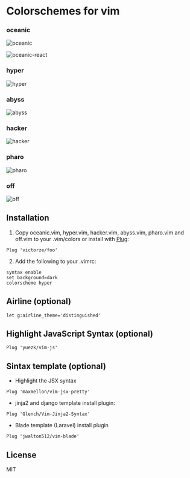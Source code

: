 # Colorschemes for vim

### oceanic
![oceanic](https://raw.githubusercontent.com/victorze/foo/master/img/oceanic.png)

![oceanic-react](https://raw.githubusercontent.com/victorze/foo/master/img/oceanic-react.png)

### hyper
![hyper](https://raw.githubusercontent.com/victorze/foo/master/img/_hyper.png)

### abyss
![abyss](https://raw.githubusercontent.com/victorze/foo/master/img/_abyss.png)

### hacker
![hacker](https://raw.githubusercontent.com/victorze/foo/master/img/_hacker.png)

### pharo
![pharo](https://raw.githubusercontent.com/victorze/foo/master/img/pharo.png)

### off
![off](https://raw.githubusercontent.com/victorze/foo/master/img/off.png)

## Installation
1. Copy oceanic.vim, hyper.vim, hacker.vim, abyss.vim, pharo.vim and off.vim to
your .vim/colors or install with [Plug](https://github.com/junegunn/vim-plug):

```vim
Plug 'victorze/foo'
```

2. Add the following to your .vimrc:

```vim
syntax enable
set background=dark
colorscheme hyper
```

## Airline (optional)

```vim
let g:airline_theme='distinguished'
```

## Highlight JavaScript Syntax (optional)
```vim
Plug 'yuezk/vim-js'
```

## Sintax template (optional)

- Highlight the JSX syntax

```vim
Plug 'maxmellon/vim-jsx-pretty'
```

- jinja2 and django template install plugin:

```vim
Plug 'Glench/Vim-Jinja2-Syntax'
```

- Blade template (Laravel) install plugin
```vim
Plug 'jwalton512/vim-blade'
```

License
---
MIT
